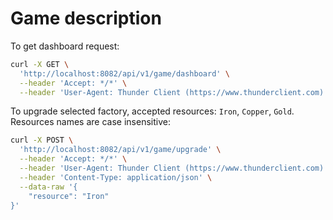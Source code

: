 # Game description

To get dashboard request:

```bash
curl -X GET \
  'http://localhost:8082/api/v1/game/dashboard' \
  --header 'Accept: */*' \
  --header 'User-Agent: Thunder Client (https://www.thunderclient.com)'
```

To upgrade selected factory, accepted resources: `Iron`, `Copper`, `Gold`. Resources names are case insensitive:

```bash
curl -X POST \
  'http://localhost:8082/api/v1/game/upgrade' \
  --header 'Accept: */*' \
  --header 'User-Agent: Thunder Client (https://www.thunderclient.com)' \
  --header 'Content-Type: application/json' \
  --data-raw '{
    "resource": "Iron"
}'
```
